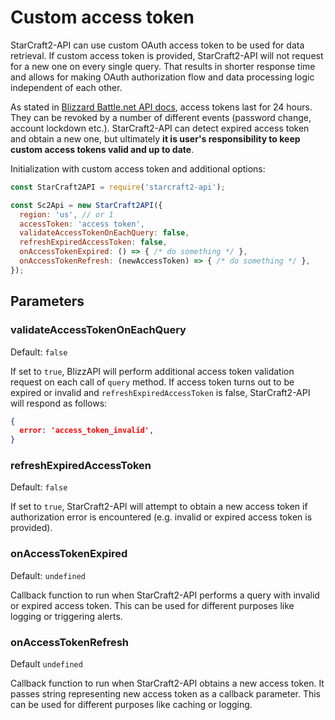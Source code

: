 # Custom access token

StarCraft2-API can use custom OAuth access token to be used for data retrieval. If custom access token is provided, StarCraft2-API will not request for a new one on every single query. That results in shorter response time and allows for making OAuth authorization flow and data processing logic independent of each other.

As stated in [Blizzard Battle.net API docs](https://develop.battle.net/documentation/guides/using-oauth), access tokens last for 24 hours. They can be revoked by a number of different events (password change, account lockdown etc.). StarCraft2-API can detect expired access token and obtain a new one, but ultimately **it is user's responsibility to keep custom access tokens valid and up to date**.

Initialization with custom access token and additional options:

```js
const StarCraft2API = require('starcraft2-api');

const Sc2Api = new StarCraft2API({
  region: 'us', // or 1
  accessToken: 'access token',
  validateAccessTokenOnEachQuery: false,
  refreshExpiredAccessToken: false,
  onAccessTokenExpired: () => { /* do something */ },
  onAccessTokenRefresh: (newAccessToken) => { /* do something */ },
});

```

## Parameters

### validateAccessTokenOnEachQuery
Default: ``false``

If set to ``true``, BlizzAPI will perform additional access token validation request on each call of ``query`` method. If access token turns out to be expired or invalid and ``refreshExpiredAccessToken`` is false, StarCraft2-API will respond as follows:

```json
{
  error: 'access_token_invalid',
}
```

### refreshExpiredAccessToken
Default: ``false``

If set to ``true``, StarCraft2-API will attempt to obtain a new access token if authorization error is encountered (e.g. invalid or expired access token is provided).

### onAccessTokenExpired
Default: ``undefined``

Callback function to run when StarCraft2-API performs a query with invalid or expired access token. This can be used for different purposes like logging or triggering alerts.

### onAccessTokenRefresh
Default ``undefined``

Callback function to run when StarCraft2-API obtains a new access token. It passes string representing new access token as a callback parameter. This can be used for different purposes like caching or logging.